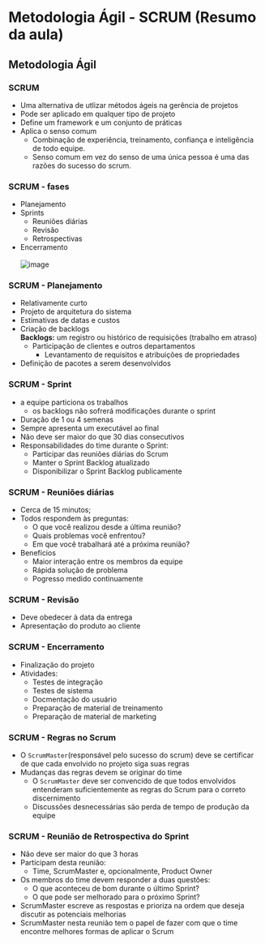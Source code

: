 # Metodologia Ágil - SCRUM (Resumo da aula)
## Metodologia Ágil
### SCRUM
+ Uma alternativa de utlizar métodos ágeis na gerência de projetos 
+ Pode ser aplicado em qualquer tipo de projeto 
+ Define um framework e um conjunto de práticas
+ Aplica o senso comum
  + Combinação de experiência, treinamento, confiança e inteligência de todo equipe. 
  + Senso comum em vez do senso de uma única pessoa é uma das razões do sucesso do scrum. 
### SCRUM - fases 
+ Planejamento 
+ Sprints
  + Reuniões diárias 
  + Revisão 
  + Retrospectivas
+ Encerramento
<br/><br/> 
![image](https://user-images.githubusercontent.com/71051791/130848195-a8e00499-2ca0-4bf0-8947-6cd53d4ae998.png)

### SCRUM - Planejamento 
+ Relativamente curto 
+ Projeto de arquitetura do sistema 
+ Estimativas de datas e custos 
+ Criação de backlogs <br />
**Backlogs:** um registro ou histórico de requisições (trabalho em atraso)
  + Participação de clientes e outros departamentos 
    + Levantamento de requisitos e atribuições de propriedades 
+ Definição de pacotes a serem desenvolvidos 

### SCRUM - Sprint 
+ a equipe particiona os trabalhos 
  + os backlogs não sofrerá modificações durante o sprint
+ Duração de 1 ou 4 semenas 
+ Sempre apresenta um executável ao final 
+ Não deve ser maior do que 30 dias consecutivos 
+ Responsabilidades do time durante o Sprint:
  + Participar das reuniões diárias do Scrum
  + Manter o Sprint Backlog atualizado
  + Disponibilizar o Sprint Backlog publicamente

### SCRUM - Reuniões diárias 
+ Cerca de 15 minutos;
+ Todos respondem às preguntas:
  + O que você realizou desde a última reunião?
  + Quais problemas você enfrentou?
  + Em que você trabalhará até a próxima reunião? 
+ Benefícios 
  + Maior interação entre os membros da equipe
  + Rápida solução de problema
  + Pogresso medido continuamente
  
### SCRUM - Revisão 
+ Deve obedecer à data da entrega
+ Apresentação do produto ao cliente 

### SCRUM - Encerramento
+ Finalização do projeto 
+ Atividades: 
  + Testes de integração 
  + Testes de sistema
  + Docmentação do usuário 
  + Preparação de material de treinamento 
  + Preparação de material de marketing

### SCRUM - Regras no Scrum
+ O `ScrumMaster`(responsável pelo sucesso do scrum) deve se certificar de que cada envolvido no projeto siga suas regras
+ Mudanças das regras devem se originar do time
  + O `ScrumMaster` deve ser convencido de que todos envolvidos entenderam suficientemente as regras do Scrum para o correto discernimento
  + Discussões desnecessárias são perda de tempo de produção da equipe

### SCRUM - Reunião de Retrospectiva do Sprint
+ Não deve ser maior do que 3 horas 
+ Participam desta reunião:
  + Time, ScrumMaster e, opcionalmente, Product Owner
+ Os membros do time devem responder a duas questões:
  + O que aconteceu de bom durante o último Sprint?
  + O que pode ser melhorado para o próximo Sprint?
+ ScrumMaster escreve as respostas e prioriza na ordem que deseja discutir as potenciais melhorias
+ ScrumMaster nesta reunião tem o papel de fazer com que o time encontre melhores formas de aplicar o Scrum

